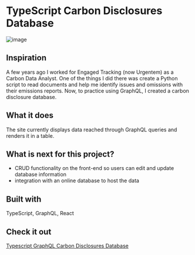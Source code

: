# TypeScript Carbon Disclosures Database
![image](https://github.com/jamesdiffeycoding/GraphQL-TS-Corporate-Carbon-Disclosures/assets/139918141/7b4d1d30-03aa-42ee-8f6a-40405295166d)

## Inspiration
A few years ago I worked for Engaged Tracking (now Urgentem) as a Carbon Data Analyst. One of the things I did there was create a Python script to read documents and help me identify issues and omissions with their emissions reports. Now, to practice using GraphQL, I created a carbon disclosure database.

## What it does
The site currently displays data reached through GraphQL queries and renders it in a table.

## What is next for this project?
- CRUD functionality on the front-end so users can edit and update database information
- integration with an online database to host the data

## Built with
TypeScript, GraphQL, React

## Check it out
[Typescript GraphQL Carbon Disclosures Database](https://corporate-carbon-disclosures.vercel.app/)

